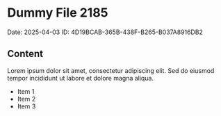 # Dummy File 2185

Date: 2025-04-03
ID: 4D19BCAB-365B-438F-B265-B037A8916DB2

## Content

Lorem ipsum dolor sit amet, consectetur adipiscing elit.
Sed do eiusmod tempor incididunt ut labore et dolore magna aliqua.

* Item 1
* Item 2
* Item 3

